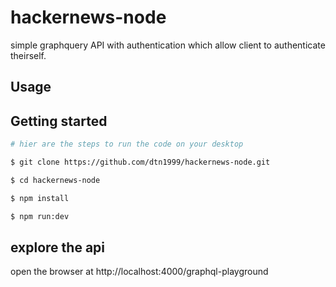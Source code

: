   # hackernews-node
simple graphquery API with authentication which allow client to authenticate theirself. 




 
## Usage

## Getting started

```bash
# hier are the steps to run the code on your desktop

$ git clone https://github.com/dtn1999/hackernews-node.git

$ cd hackernews-node

$ npm install

$ npm run:dev
```

## explore the api

open the browser at http://localhost:4000/graphql-playground
